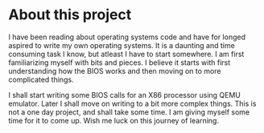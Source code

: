 # About this project


I have been reading about operating systems code and have for longed aspired to write my own operating systems.
It is a daunting and time consuming task I know, but atleast I have to start somewhere. I am first familiarizing 
myself with bits and pieces. I believe it starts with first understanding how the BIOS works and then moving on
to more complicated things. 

I shall start writing some BIOS calls for an X86 processor using QEMU emulator. Later I shall move on writing to
a bit more complex things. This is not a one day project, and shall take some time. I am giving myself some time
for it to come up. Wish me luck on this journey of learning.





